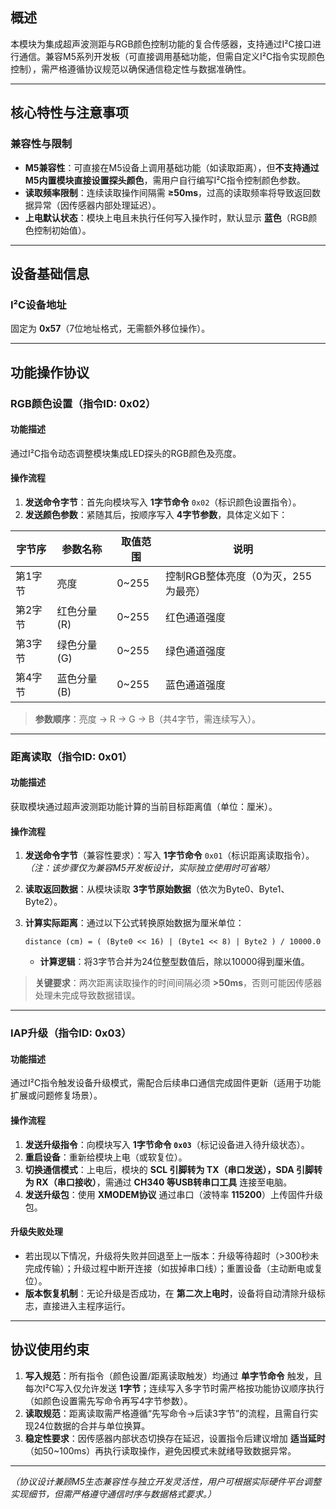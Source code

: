 ## 概述

本模块为集成超声波测距与RGB颜色控制功能的复合传感器，支持通过I²C接口进行通信。兼容M5系列开发板（可直接调用基础功能，但需自定义I²C指令实现颜色控制），需严格遵循协议规范以确保通信稳定性与数据准确性。



------

## 核心特性与注意事项

###  兼容性与限制

- **M5兼容性**：可直接在M5设备上调用基础功能（如读取距离），但**不支持通过M5内置模块直接设置探头颜色**，需用户自行编写I²C指令控制颜色参数。
- **读取频率限制**：连续读取操作间隔需 **≥50ms**，过高的读取频率将导致返回数据异常（因传感器内部处理延迟）。
- **上电默认状态**：模块上电且未执行任何写入操作时，默认显示 **蓝色**（RGB颜色控制初始值）。



------

## 设备基础信息

### I²C设备地址

固定为 **0x57**（7位地址格式，无需额外移位操作）。



------

## 功能操作协议

### RGB颜色设置（指令ID: 0x02）

#### 功能描述

通过I²C指令动态调整模块集成LED探头的RGB颜色及亮度。

#### 操作流程

1. **发送命令字节**：首先向模块写入 **1字节命令** `0x02`（标识颜色设置指令）。
2. **发送颜色参数**：紧随其后，按顺序写入 **4字节参数**，具体定义如下：

| 字节序  | 参数名称     | 取值范围 | 说明                                |
| ------- | ------------ | -------- | ----------------------------------- |
| 第1字节 | 亮度         | 0~255    | 控制RGB整体亮度（0为灭，255为最亮） |
| 第2字节 | 红色分量 (R) | 0~255    | 红色通道强度                        |
| 第3字节 | 绿色分量 (G) | 0~255    | 绿色通道强度                        |
| 第4字节 | 蓝色分量 (B) | 0~255    | 蓝色通道强度                        |

> **参数顺序**：亮度 → R → G → B（共4字节，需连续写入）。



------

### 距离读取（指令ID: 0x01）

#### 功能描述

获取模块通过超声波测距功能计算的当前目标距离值（单位：厘米）。

#### 操作流程

1. **发送命令字节**（兼容性要求）：写入 **1字节命令** `0x01`（标识距离读取指令）。*（注：该步骤仅为兼容M5开发板设计，实际独立使用时可省略）*

2. **读取返回数据**：从模块读取 **3字节原始数据**（依次为Byte0、Byte1、Byte2）。

3. **计算实际距离**：通过以下公式转换原始数据为厘米单位：

   ```
   distance (cm) = ( (Byte0 << 16) | (Byte1 << 8) | Byte2 ) / 10000.0
   ```

   - **计算逻辑**：将3字节合并为24位整型数值后，除以10000得到厘米值。

> **关键要求**：两次距离读取操作的时间间隔必须 **>50ms**，否则可能因传感器处理未完成导致数据错误。



---

### IAP升级（指令ID: 0x03）

#### 功能描述

通过I²C指令触发设备升级模式，需配合后续串口通信完成固件更新（适用于功能扩展或问题修复场景）。

#### 操作流程

1. **发送升级指令**：向模块写入 **1字节命令 `0x03`**（标记设备进入待升级状态）。
2. **重启设备**：重新给模块上电（或软复位）。
3. **切换通信模式**：上电后，模块的 **SCL 引脚转为 TX（串口发送），SDA 引脚转为 RX（串口接收）**，需通过 **CH340 等USB转串口工具** 连接至电脑。
4. **发送升级包**：使用 **XMODEM协议** 通过串口（波特率 **115200**）上传固件升级包。

#### 升级失败处理

- 若出现以下情况，升级将失败并回退至上一版本：升级等待超时（>300秒未完成传输）；升级过程中断开连接（如拔掉串口线）；重置设备（主动断电或复位）。
- **版本恢复机制**：无论升级是否成功，在 **第二次上电时**，设备将自动清除升级标志，直接进入主程序运行。



------

## 协议使用约束

1. **写入规范**：所有指令（颜色设置/距离读取触发）均通过 **单字节命令** 触发，且每次I²C写入仅允许发送 **1字节**；连续写入多字节时需严格按功能协议顺序执行（如颜色设置需先写命令再写4字节参数）。
2. **读取规范**：距离读取需严格遵循“先写命令→后读3字节”的流程，且需自行实现24位数据的合并与单位换算。
3. **稳定性要求**：因传感器内部状态切换存在延迟，设置指令后建议增加 **适当延时**（如50~100ms）再执行读取操作，避免因模式未就绪导致数据异常。



------

*（协议设计兼顾M5生态兼容性与独立开发灵活性，用户可根据实际硬件平台调整实现细节，但需严格遵守通信时序与数据格式要求。）*
